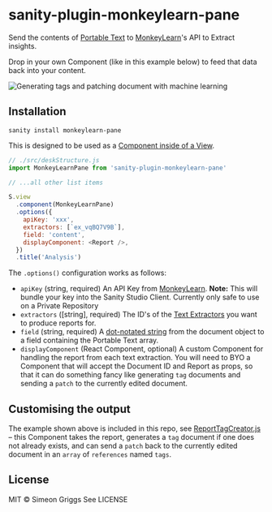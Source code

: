 # sanity-plugin-monkeylearn-pane

Send the contents of [Portable Text](https://www.sanity.io/docs/presenting-block-text) to [MonkeyLearn](https://monkeylearn.com/)'s API to Extract insights.

Drop in your own Component (like in this example below) to feed that data back into your content.

![Generating tags and patching document with machine learning](https://user-images.githubusercontent.com/9684022/123431817-9af3b780-d5c1-11eb-993f-db8f1c8e24d5.gif)

## Installation

```
sanity install monkeylearn-pane
```

This is designed to be used as a [Component inside of a View](https://www.sanity.io/docs/structure-builder-reference#c0c8284844b7).

```js
// ./src/deskStructure.js
import MonkeyLearnPane from 'sanity-plugin-monkeylearn-pane'

// ...all other list items

S.view
  .component(MonkeyLearnPane)
  .options({
    apiKey: 'xxx',
    extractors: [`ex_vqBQ7V9B`],
    field: 'content',
    displayComponent: <Report />,
  })
  .title('Analysis')
```

The `.options()` configuration works as follows:

- `apiKey` (string, required) An API Key from [MonkeyLearn](https://monkeylearn.com/). **Note:** This will bundle your key into the Sanity Studio Client. Currently only safe to use on a Private Repository
- `extractors` ([string], required) The ID's of the [Text Extractors](https://monkeylearn.com/text-extractors/) you want to produce reports for.
- `field` (string, required) A [dot-notated string](https://www.npmjs.com/package/dlv) from the document object to a field containing the Portable Text array.
- `displayComponent` (React Component, optional) A custom Component for handling the report from each text extraction. You will need to BYO a Component that will accept the Document ID and Report as props, so that it can do something fancy like generating `tag` documents and sending a `patch` to the currently edited document.

## Customising the output

The example shown above is included in this repo, see [ReportTagCreator.js](https://github.com/sanity-io/sanity-plugin-monkeylearn-pane/blob/main/ReportTagCreator.js) – this Component takes the report, generates a `tag` document if one does not already exists, and can send a `patch` back to the currently edited document in an `array` of `references` named `tags`.

## License

MIT © Simeon Griggs
See LICENSE
